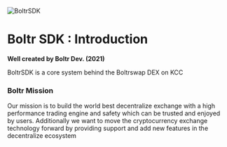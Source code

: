 ![BoltrSDK](https://github.com/boltrswap/Boltr-Swap-SDK/blob/main/boltrGITSDK.jpg) 



Boltr SDK : Introduction
=====================================

**Well created by Boltr Dev. (2021)**


BoltrSDK is a core system behind the Boltrswap DEX on KCC


### Boltr Mission

Our mission is to build the world best decentralize exchange with a high performance trading engine and safety which can be trusted and enjoyed by users.
Additionally we want to move the cryptocurrency exchange technology forward by providing support and add new features in the decentralize ecosystem
